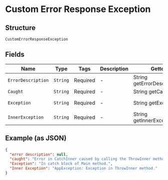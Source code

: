 
# Custom Error Response Exception

## Structure

`CustomErrorResponseException`

## Fields

| Name | Type | Tags | Description | Getter | Setter |
|  --- | --- | --- | --- | --- | --- |
| `ErrorDescription` | `String` | Required | - | String getErrorDescription() | setErrorDescription(String errorDescription) |
| `Caught` | `String` | Required | - | String getCaught() | setCaught(String caught) |
| `Exception` | `String` | Required | - | String getException() | setException(String exception) |
| `InnerException` | `String` | Required | - | String getInnerException() | setInnerException(String innerException) |

## Example (as JSON)

```json
{
  "error description": null,
  "caught": "Error in CatchInner caused by calling the ThrowInner method.",
  "Exception": "In catch block of Main method.",
  "Inner Exception": "AppException: Exception in ThrowInner method."
}
```

